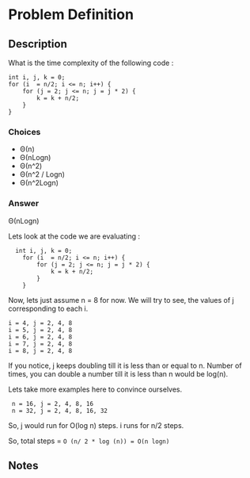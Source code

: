 # Problem Definition

## Description

What is the time complexity of the following code :

```plaintext
int i, j, k = 0;
for (i  = n/2; i <= n; i++) {
    for (j = 2; j <= n; j = j * 2) {
        k = k + n/2;
    }
}
```

### Choices

* Θ(n)
* Θ(nLogn)
* Θ(n^2)
* Θ(n^2 / Logn)
* Θ(n^2Logn)

### Answer

Θ(nLogn)

Lets look at the code we are evaluating :

```plaintext
  int i, j, k = 0;
    for (i  = n/2; i <= n; i++) {
        for (j = 2; j <= n; j = j * 2) {
            k = k + n/2;
        }
    }
```

Now, lets just assume n = 8 for now. We will try to see, the values of j corresponding to each i.

```plaintext
i = 4, j = 2, 4, 8
i = 5, j = 2, 4, 8
i = 6, j = 2, 4, 8
i = 7, j = 2, 4, 8
i = 8, j = 2, 4, 8
```

If you notice, j keeps doubling till it is less than or equal to n. Number of times, you can double a number till it is less than n would be log(n).

Lets take more examples here to convince ourselves.

```plaintext
 n = 16, j = 2, 4, 8, 16
 n = 32, j = 2, 4, 8, 16, 32
```

So, j would run for O(log n) steps. i runs for n/2 steps.

So, total steps = `O (n/ 2 * log (n)) = O(n logn)`

## Notes